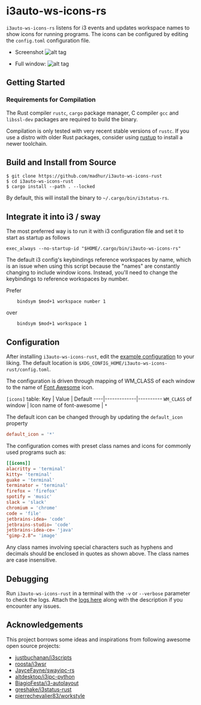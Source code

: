 # i3auto-ws-icons-rs

`i3auto-ws-icons-rs` listens for i3 events and updates workspace names to show icons
for running programs. The icons can be configured by editing the `config.toml` configuration file.

* Screenshot
![alt tag](https://github.com/madhur/i3auto-ws-icons-rust/blob/main/screenshots/bar.png)

* Full window:
![alt tag](https://github.com/madhur/i3auto-ws-icons-rust/blob/main/screenshots/full.png)

## Getting Started

### Requirements for Compilation

The Rust compiler `rustc`, `cargo` package manager, C compiler `gcc` and `libssl-dev` packages are required to build the binary.

Compilation is only tested with very recent stable versions of `rustc`. If you use a distro with older Rust packages, consider using [rustup](https://rustup.rs/) to install a newer toolchain.

## Build and Install from Source

```shell
$ git clone https://github.com/madhur/i3auto-ws-icons-rust
$ cd i3auto-ws-icons-rust
$ cargo install --path . --locked
```

By default, this will install the binary to `~/.cargo/bin/i3status-rs`.
## Integrate it into i3 / sway

The most preferred way is to run it with i3 configuration file and set it to start as startup as follows

```
exec_always --no-startup-id "$HOME/.cargo/bin/i3auto-ws-icons-rs"
```

The default i3 config's keybindings reference workspaces by name, which is an issue when using this script because the "names" are constantly changing to include window icons.  Instead, you'll need to change the keybindings to
reference workspaces by number. 

Prefer
```
    bindsym $mod+1 workspace number 1
```
over
```
    bindsym $mod+1 workspace 1
```

## Configuration

After installing `i3auto-ws-icons-rust`, edit the [example configuration](https://raw.githubusercontent.com/madhur/i3auto-ws-icons-rust/master/examples/config.toml) to your liking.
The default location is `$XDG_CONFIG_HOME/i3auto-ws-icons-rust/config.toml`.

The configuration is driven through mapping of WM_CLASS of each window to the name of [Font Awesome](https://fontawesome.com/icons) icon.

`[icons]` table:
Key | Value | Default
----|-------------|----------
`WM_CLASS` of window | Icon name of font-awesome  | `*`

The default icon can be changed through by updating the `default_icon` property 

```toml
default_icon = '*'
```

The configuration comes with preset class names and icons for commonly used programs such as:

```toml
[[icons]]
alacritty = 'terminal'
kitty= 'terminal'
guake = 'terminal'
terminator = 'terminal'
firefox = 'firefox'
spotify = 'music'
slack = 'slack'
chromium = 'chrome'
code = 'file'
jetbrains-idea= 'code'
jetbrains-studio= 'code'
jetbrains-idea-ce= 'java'
"gimp-2.8"= 'image'
```
Any class names involving special characters such as hyphens and decimals should be enclosed in quotes as shown above. The class names are case insensitive.


## Debugging

Run `i3auto-ws-icons-rust` in a terminal with the `-v` or `--verbose` parameter to check the logs. Attach the [logs here](https://github.com/madhur/i3auto-ws-icons-rust/issues) along with the description if you encounter any issues.

## Acknowledgements

This project borrows some ideas and inspirations from following awesome open source projects:
* [justbuchanan/i3scripts](https://github.com/justbuchanan/i3scripts)
* [roosta/i3wsr](https://github.com/roosta/i3wsr)
* [JayceFayne/swayipc-rs](https://github.com/JayceFayne/swayipc-rs)
* [altdesktop/i3ipc-python](https://github.com/altdesktop/i3ipc-python)
* [BiagioFesta/i3-autolayout](https://github.com/BiagioFesta/i3-autolayout)
* [greshake/i3status-rust](https://github.com/greshake/i3status-rust)
* [pierrechevalier83/workstyle](https://github.com/pierrechevalier83/workstyle)